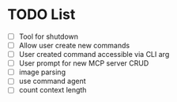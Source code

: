# TODO List

- [ ] Tool for shutdown
- [ ] Allow user create new commands
- [ ] User created command accessible via CLI arg
- [ ] User prompt for new MCP server CRUD
- [ ] image parsing
- [ ] use command agent
- [ ] count context length
